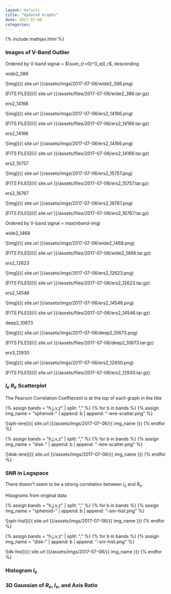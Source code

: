 ```yaml
---
layout: default
title: "Updated Graphs"
date: 2017-07-06
categories:
---
```


{% include mathjax.html  %}

### Images of V-Band Outlier

Ordered by V-band signal = $\sum_{r=0}^{I_e}I_r$, descending

wide2_386

![img]({{ site.url }}/assets/imgs/2017-07-06/wide2_386.png)

[FITS FILES]({{ site.url }}/assets/files/2017-07-06/wide2_386.tar.gz)

ers2_14166

![img]({{ site.url }}/assets/imgs/2017-07-06/ers2_14166.png)

[FITS FILES]({{ site.url }}/assets/files/2017-07-06/ers2_14166.tar.gz)

ers2_14166

![img]({{ site.url }}/assets/imgs/2017-07-06/ers2_14166.png)

[FITS FILES]({{ site.url }}/assets/files/2017-07-06/ers2_14166.tar.gz)

ers2_15757

![img]({{ site.url }}/assets/imgs/2017-07-06/ers2_15757.png)

[FITS FILES]({{ site.url }}/assets/files/2017-07-06/ers2_15757.tar.gz)

ers2_16767

![img]({{ site.url }}/assets/imgs/2017-07-06/ers2_16767.png)

[FITS FILES]({{ site.url }}/assets/files/2017-07-06/ers2_16767.tar.gz)



Ordered by V-band signal = max(vband-img)

wide2_1468

![img]({{ site.url }}/assets/imgs/2017-07-06/wide2_1468.png)

[FITS FILES]({{ site.url }}/assets/files/2017-07-06/wide2_1468.tar.gz)

ers2_12623

![img]({{ site.url }}/assets/imgs/2017-07-06/ers2_12623.png)

[FITS FILES]({{ site.url }}/assets/files/2017-07-06/ers2_12623.tar.gz)

ers2_14546

![img]({{ site.url }}/assets/imgs/2017-07-06/ers2_14546.png)

[FITS FILES]({{ site.url }}/assets/files/2017-07-06/ers2_14546.tar.gz)

deep2_10673

![img]({{ site.url }}/assets/imgs/2017-07-06/deep2_10673.png)

[FITS FILES]({{ site.url }}/assets/files/2017-07-06/deep2_10673.tar.gz)

ers3_12930

![img]({{ site.url }}/assets/imgs/2017-07-06/ers2_12930.png)

[FITS FILES]({{ site.url }}/assets/files/2017-07-06/ers2_12930.tar.gz)


### $I_e$ $R_e$ Scatterplot

The Pearson Correlation Coeffiecent is at the top of each graph in the title

{% assign bands = "h,j,v,z" | split: "," %}
{% for b in bands %}
	{% assign img_name = "spheroid-" | append: b | append: "-iere-scatter.png" %}
	
![sph-iere]({{ site.url }}/assets/imgs/2017-07-06/{{ img_name }})
{% endfor %}


{% assign bands = "h,j,v,z" | split: "," %}
{% for b in bands %}
	{% assign img_name = "disk-" | append: b | append: "-iere-scatter.png" %}
	
![disk-iere]({{ site.url }}/assets/imgs/2017-07-06/{{ img_name }})
{% endfor %}

### SNR in Logspace

There doesn't seem to be a strong correlation between $I_e$ and $R_e$.

Hisograms from original data

{% assign bands = "h,j,v,z" | split: "," %}
{% for b in bands %}
	{% assign img_name = "spheroid-" | append: b | append: "-snr-hist.png" %}

![sph-hist]({{ site.url }}/assets/imgs/2017-07-06/{{ img_name }})
{% endfor %}

{% assign bands = "h,j,v,z" | split: "," %}
{% for b in bands %}
	{% assign img_name = "disk-" | append: b | append: "-snr-hist.png" %}
	
![dk-hist]({{ site.url }}/assets/imgs/2017-07-06/{{ img_name }})
{% endfor %}


### Histogram $I_e$




### 3D Gaussian of $R_e$, $I_e$, and Axis Ratio

